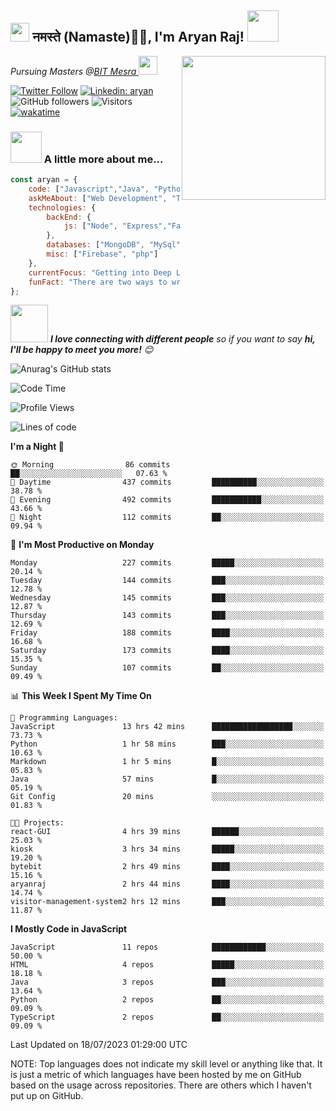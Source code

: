 <h2><img src="https://emojis.slackmojis.com/emojis/images/1531849430/4246/blob-sunglasses.gif?1531849430" width="30"/> नमस्ते (Namaste)🙏🏻, I'm Aryan Raj! <img src="https://media.giphy.com/media/12oufCB0MyZ1Go/giphy.gif" width="50"></h2>
<img align='right' src="https://media.giphy.com/media/M9gbBd9nbDrOTu1Mqx/giphy.gif" width="230">
<p><em>Pursuing Masters @<a href="https://bitmesra.ac.in/">BIT Mesra
</a><img src="https://media.giphy.com/media/WUlplcMpOCEmTGBtBW/giphy.gif" width="30"> 
</em></p>



[![Twitter Follow](https://img.shields.io/twitter/follow/desikiteretsu_?label=Follow)](https://twitter.com/intent/follow?screen_name=desikiteretsu_)
[![Linkedin: aryan](https://img.shields.io/badge/-aryan-blue?style=flat-square&logo=Linkedin&logoColor=white&link=https://www.linkedin.com/in/aryanraj24/)](https://www.linkedin.com/in/aryanraj24/)
![GitHub followers](https://img.shields.io/github/followers/aryan-139?label=Follow&style=social)
![Visitors](https://api.visitorbadge.io/api/visitors?path=https%3A%2F%2Fgithub.com%2Faryan-139&label=Visitors&countColor=%23263759&style=flat-square)
[![wakatime](https://wakatime.com/badge/user/5446e67c-4821-4850-b367-db5dd1d04c31.svg)](https://wakatime.com/@5446e67c-4821-4850-b367-db5dd1d04c31)

### <img src="https://media.giphy.com/media/VgCDAzcKvsR6OM0uWg/giphy.gif" width="50"> A little more about me...  

```javascript
const aryan = {
    code: ["Javascript","Java", "Python","C++"],
    askMeAbout: ["Web Development", "Technology", "Business", "Social Media"],
    technologies: {
        backEnd: {
            js: ["Node", "Express","FastAPI","Python"],
        },
        databases: ["MongoDB", "MySql", "sqlite"],
        misc: ["Firebase", "php"]
    },
    currentFocus: "Getting into Deep Learning",
    funFact: "There are two ways to write error-free programs; only the third one works"
};
```

<img src="https://media.giphy.com/media/LnQjpWaON8nhr21vNW/giphy.gif" width="60"> <em><b>I love connecting with different people</b> so if you want to say <b>hi, I'll be happy to meet you more!</b> 😊</em>

![Anurag's GitHub stats](https://github-readme-stats.vercel.app/api?username=aryan-139&show_icons=true&theme=dracula)

<!--START_SECTION:waka-->
![Code Time](http://img.shields.io/badge/Code%20Time-33%20hrs%2011%20mins-blue)

![Profile Views](http://img.shields.io/badge/Profile%20Views-21-blue)

![Lines of code](https://img.shields.io/badge/From%20Hello%20World%20I%27ve%20Written-613.0%20thousand%20lines%20of%20code-blue)

**I'm a Night 🦉** 

```text
🌞 Morning                86 commits          ██░░░░░░░░░░░░░░░░░░░░░░░   07.63 % 
🌆 Daytime                437 commits         ██████████░░░░░░░░░░░░░░░   38.78 % 
🌃 Evening                492 commits         ███████████░░░░░░░░░░░░░░   43.66 % 
🌙 Night                  112 commits         ██░░░░░░░░░░░░░░░░░░░░░░░   09.94 % 
```
📅 **I'm Most Productive on Monday** 

```text
Monday                   227 commits         █████░░░░░░░░░░░░░░░░░░░░   20.14 % 
Tuesday                  144 commits         ███░░░░░░░░░░░░░░░░░░░░░░   12.78 % 
Wednesday                145 commits         ███░░░░░░░░░░░░░░░░░░░░░░   12.87 % 
Thursday                 143 commits         ███░░░░░░░░░░░░░░░░░░░░░░   12.69 % 
Friday                   188 commits         ████░░░░░░░░░░░░░░░░░░░░░   16.68 % 
Saturday                 173 commits         ████░░░░░░░░░░░░░░░░░░░░░   15.35 % 
Sunday                   107 commits         ██░░░░░░░░░░░░░░░░░░░░░░░   09.49 % 
```


📊 **This Week I Spent My Time On** 

```text
💬 Programming Languages: 
JavaScript               13 hrs 42 mins      ██████████████████░░░░░░░   73.73 % 
Python                   1 hr 58 mins        ███░░░░░░░░░░░░░░░░░░░░░░   10.63 % 
Markdown                 1 hr 5 mins         █░░░░░░░░░░░░░░░░░░░░░░░░   05.83 % 
Java                     57 mins             █░░░░░░░░░░░░░░░░░░░░░░░░   05.19 % 
Git Config               20 mins             ░░░░░░░░░░░░░░░░░░░░░░░░░   01.83 % 

🐱‍💻 Projects: 
react-GUI                4 hrs 39 mins       ██████░░░░░░░░░░░░░░░░░░░   25.03 % 
kiosk                    3 hrs 34 mins       █████░░░░░░░░░░░░░░░░░░░░   19.20 % 
bytebit                  2 hrs 49 mins       ████░░░░░░░░░░░░░░░░░░░░░   15.16 % 
aryanraj                 2 hrs 44 mins       ████░░░░░░░░░░░░░░░░░░░░░   14.74 % 
visitor-management-system2 hrs 12 mins       ███░░░░░░░░░░░░░░░░░░░░░░   11.87 % 
```

**I Mostly Code in JavaScript** 

```text
JavaScript               11 repos            ████████████░░░░░░░░░░░░░   50.00 % 
HTML                     4 repos             █████░░░░░░░░░░░░░░░░░░░░   18.18 % 
Java                     3 repos             ███░░░░░░░░░░░░░░░░░░░░░░   13.64 % 
Python                   2 repos             ██░░░░░░░░░░░░░░░░░░░░░░░   09.09 % 
TypeScript               2 repos             ██░░░░░░░░░░░░░░░░░░░░░░░   09.09 % 
```




 Last Updated on 18/07/2023 01:29:00 UTC
<!--END_SECTION:waka-->


NOTE: Top languages does not indicate my skill level or anything like that. It is just a metric of which languages have been hosted by me on GitHub based on the usage across repositories. There are others which I haven't put up on GitHub.
